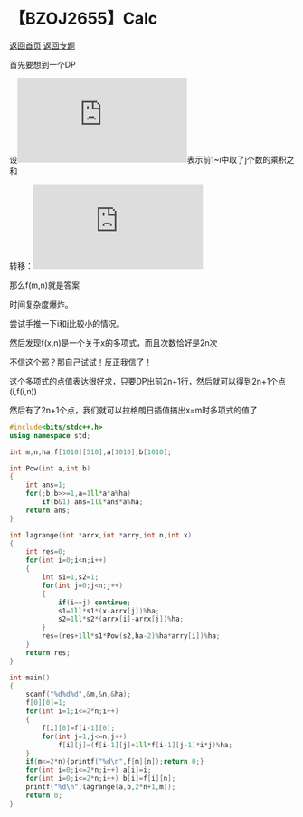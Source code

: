 # 【BZOJ2655】Calc

[返回首页](http://www.ebola.pro)   [返回专题](http://www.ebola.pro/special/Lagrange)

首先要想到一个DP

设![](http://latex.codecogs.com/svg.latex?f(i,j))表示前1~i中取了j个数的乘积之和

转移：![](http://latex.codecogs.com/svg.latex?f(i,j)=f(i-1,j)+f(i-1,j-1)*i*j)

那么f(m,n)就是答案

时间复杂度爆炸。

尝试手推一下i和j比较小的情况。

然后发现f(x,n)是一个关于x的多项式，而且次数恰好是2n次

不信这个邪？那自己试试！反正我信了！

这个多项式的点值表达很好求，只要DP出前2n+1行，然后就可以得到2n+1个点(i,f(i,n))

然后有了2n+1个点，我们就可以拉格朗日插值搞出x=m时多项式的值了

```cpp
#include<bits/stdc++.h>
using namespace std;

int m,n,ha,f[1010][510],a[1010],b[1010];

int Pow(int a,int b)
{
	int ans=1;
	for(;b;b>>=1,a=1ll*a*a%ha)
		if(b&1) ans=1ll*ans*a%ha;
	return ans;
}

int lagrange(int *arrx,int *arry,int n,int x)
{
	int res=0;
	for(int i=0;i<n;i++)
	{
		int s1=1,s2=1;
		for(int j=0;j<n;j++)
		{
			if(i==j) continue;
			s1=1ll*s1*(x-arrx[j])%ha;
			s2=1ll*s2*(arrx[i]-arrx[j])%ha;
		}
		res=(res+1ll*s1*Pow(s2,ha-2)%ha*arry[i])%ha;
	}
	return res;
}

int main()
{
	scanf("%d%d%d",&m,&n,&ha);
	f[0][0]=1;
	for(int i=1;i<=2*n;i++)
	{
		f[i][0]=f[i-1][0];
		for(int j=1;j<=n;j++)
			f[i][j]=(f[i-1][j]+1ll*f[i-1][j-1]*i*j)%ha;
	}
	if(m<=2*n){printf("%d\n",f[m][n]);return 0;}
	for(int i=0;i<=2*n;i++) a[i]=i;
	for(int i=0;i<=2*n;i++) b[i]=f[i][n];
	printf("%d\n",lagrange(a,b,2*n+1,m));
	return 0;
}
```

